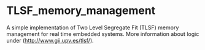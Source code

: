 TLSF_memory_management
======================

A simple implementation of Two Level Segregate Fit (TLSF) memory management for real time embedded systems. More information about logic under (http://www.gii.upv.es/tlsf/).
